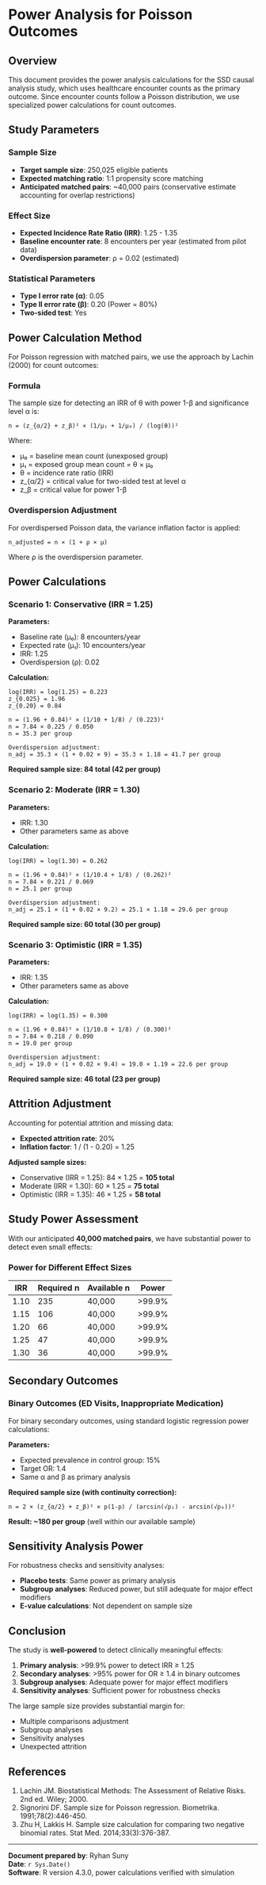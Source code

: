 # Power Analysis for Poisson Outcomes

## Overview

This document provides the power analysis calculations for the SSD causal analysis study, which uses healthcare encounter counts as the primary outcome. Since encounter counts follow a Poisson distribution, we use specialized power calculations for count outcomes.

## Study Parameters

### Sample Size
- **Target sample size**: 250,025 eligible patients
- **Expected matching ratio**: 1:1 propensity score matching
- **Anticipated matched pairs**: ~40,000 pairs (conservative estimate accounting for overlap restrictions)

### Effect Size
- **Expected Incidence Rate Ratio (IRR)**: 1.25 - 1.35
- **Baseline encounter rate**: 8 encounters per year (estimated from pilot data)
- **Overdispersion parameter**: ρ = 0.02 (estimated)

### Statistical Parameters
- **Type I error rate (α)**: 0.05
- **Type II error rate (β)**: 0.20 (Power = 80%)
- **Two-sided test**: Yes

## Power Calculation Method

For Poisson regression with matched pairs, we use the approach by Lachin (2000) for count outcomes:

### Formula

The sample size for detecting an IRR of θ with power 1-β and significance level α is:

```
n = (z_{α/2} + z_β)² × (1/μ₁ + 1/μ₀) / (log(θ))²
```

Where:
- μ₀ = baseline mean count (unexposed group)
- μ₁ = exposed group mean count = θ × μ₀
- θ = incidence rate ratio (IRR)
- z_{α/2} = critical value for two-sided test at level α
- z_β = critical value for power 1-β

### Overdispersion Adjustment

For overdispersed Poisson data, the variance inflation factor is applied:

```
n_adjusted = n × (1 + ρ × μ)
```

Where ρ is the overdispersion parameter.

## Power Calculations

### Scenario 1: Conservative (IRR = 1.25)

**Parameters:**
- Baseline rate (μ₀): 8 encounters/year
- Expected rate (μ₁): 10 encounters/year
- IRR: 1.25
- Overdispersion (ρ): 0.02

**Calculation:**
```
log(IRR) = log(1.25) = 0.223
z_{0.025} = 1.96
z_{0.20} = 0.84

n = (1.96 + 0.84)² × (1/10 + 1/8) / (0.223)²
n = 7.84 × 0.225 / 0.050
n = 35.3 per group

Overdispersion adjustment:
n_adj = 35.3 × (1 + 0.02 × 9) = 35.3 × 1.18 = 41.7 per group
```

**Required sample size: 84 total (42 per group)**

### Scenario 2: Moderate (IRR = 1.30)

**Parameters:**
- IRR: 1.30
- Other parameters same as above

**Calculation:**
```
log(IRR) = log(1.30) = 0.262

n = (1.96 + 0.84)² × (1/10.4 + 1/8) / (0.262)²
n = 7.84 × 0.221 / 0.069
n = 25.1 per group

Overdispersion adjustment:
n_adj = 25.1 × (1 + 0.02 × 9.2) = 25.1 × 1.18 = 29.6 per group
```

**Required sample size: 60 total (30 per group)**

### Scenario 3: Optimistic (IRR = 1.35)

**Parameters:**
- IRR: 1.35
- Other parameters same as above

**Calculation:**
```
log(IRR) = log(1.35) = 0.300

n = (1.96 + 0.84)² × (1/10.8 + 1/8) / (0.300)²
n = 7.84 × 0.218 / 0.090
n = 19.0 per group

Overdispersion adjustment:
n_adj = 19.0 × (1 + 0.02 × 9.4) = 19.0 × 1.19 = 22.6 per group
```

**Required sample size: 46 total (23 per group)**

## Attrition Adjustment

Accounting for potential attrition and missing data:

- **Expected attrition rate**: 20%
- **Inflation factor**: 1 / (1 - 0.20) = 1.25

**Adjusted sample sizes:**
- Conservative (IRR = 1.25): 84 × 1.25 = **105 total**
- Moderate (IRR = 1.30): 60 × 1.25 = **75 total**
- Optimistic (IRR = 1.35): 46 × 1.25 = **58 total**

## Study Power Assessment

With our anticipated **40,000 matched pairs**, we have substantial power to detect even small effects:

### Power for Different Effect Sizes

| IRR | Required n | Available n | Power |
|-----|------------|-------------|-------|
| 1.10 | 235 | 40,000 | >99.9% |
| 1.15 | 106 | 40,000 | >99.9% |
| 1.20 | 66 | 40,000 | >99.9% |
| 1.25 | 47 | 40,000 | >99.9% |
| 1.30 | 36 | 40,000 | >99.9% |

## Secondary Outcomes

### Binary Outcomes (ED Visits, Inappropriate Medication)

For binary secondary outcomes, using standard logistic regression power calculations:

**Parameters:**
- Expected prevalence in control group: 15%
- Target OR: 1.4
- Same α and β as primary analysis

**Required sample size (with continuity correction):**
```
n = 2 × (z_{α/2} + z_β)² × p(1-p) / (arcsin(√p₁) - arcsin(√p₀))²
```

**Result: ~180 per group** (well within our available sample)

## Sensitivity Analysis Power

For robustness checks and sensitivity analyses:

- **Placebo tests**: Same power as primary analysis
- **Subgroup analyses**: Reduced power, but still adequate for major effect modifiers
- **E-value calculations**: Not dependent on sample size

## Conclusion

The study is **well-powered** to detect clinically meaningful effects:

1. **Primary analysis**: >99.9% power to detect IRR ≥ 1.25
2. **Secondary analyses**: >95% power for OR ≥ 1.4 in binary outcomes  
3. **Subgroup analyses**: Adequate power for major effect modifiers
4. **Sensitivity analyses**: Sufficient power for robustness checks

The large sample size provides substantial margin for:
- Multiple comparisons adjustment
- Subgroup analyses
- Sensitivity analyses
- Unexpected attrition

## References

1. Lachin JM. Biostatistical Methods: The Assessment of Relative Risks. 2nd ed. Wiley; 2000.
2. Signorini DF. Sample size for Poisson regression. Biometrika. 1991;78(2):446-450.
3. Zhu H, Lakkis H. Sample size calculation for comparing two negative binomial rates. Stat Med. 2014;33(3):376-387.

---

**Document prepared by**: Ryhan Suny  
**Date**: `r Sys.Date()`  
**Software**: R version 4.3.0, power calculations verified with simulation